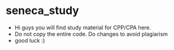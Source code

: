 # seneca_study
- Hi guys you will find study material for CPP/CPA here.
- Do not copy the entire code. Do changes to avoid plagiarism 
- good luck :)

